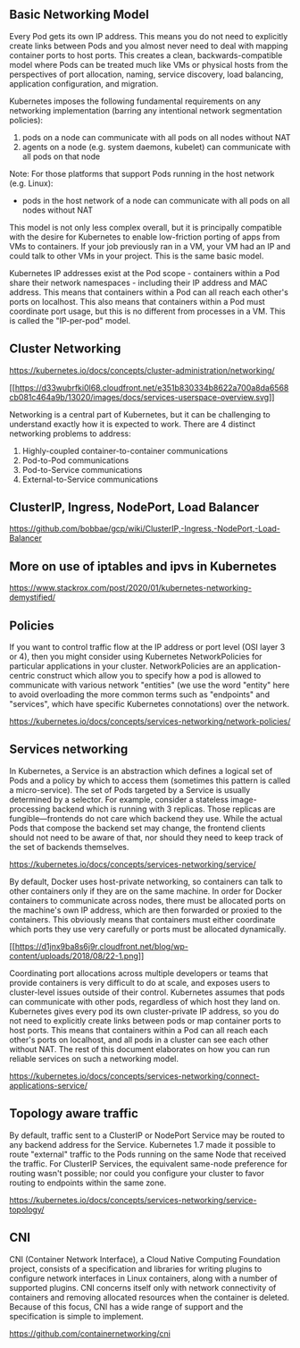 ## Basic Networking Model

Every Pod gets its own IP address. This means you do not need to explicitly create links between Pods and you almost never need to deal with mapping container ports to host ports. This creates a clean, backwards-compatible model where Pods can be treated much like VMs or physical hosts from the perspectives of port allocation, naming, service discovery, load balancing, application configuration, and migration.

Kubernetes imposes the following fundamental requirements on any networking implementation (barring any intentional network segmentation policies):

1. pods on a node can communicate with all pods on all nodes without NAT
2. agents on a node (e.g. system daemons, kubelet) can communicate with all pods on that node

Note: For those platforms that support Pods running in the host network (e.g. Linux):

* pods in the host network of a node can communicate with all pods on all nodes without NAT

This model is not only less complex overall, but it is principally compatible with the desire for Kubernetes to enable low-friction porting of apps from VMs to containers. If your job previously ran in a VM, your VM had an IP and could talk to other VMs in your project. This is the same basic model.

Kubernetes IP addresses exist at the Pod scope - containers within a Pod share their network namespaces - including their IP address and MAC address. This means that containers within a Pod can all reach each other's ports on localhost. This also means that containers within a Pod must coordinate port usage, but this is no different from processes in a VM. This is called the "IP-per-pod" model.

## Cluster Networking

https://kubernetes.io/docs/concepts/cluster-administration/networking/


[[https://d33wubrfki0l68.cloudfront.net/e351b830334b8622a700a8da6568cb081c464a9b/13020/images/docs/services-userspace-overview.svg]]

Networking is a central part of Kubernetes, but it can be challenging to understand exactly how it is expected to work. There are 4 distinct networking problems to address:

1. Highly-coupled container-to-container communications
2. Pod-to-Pod communications
3. Pod-to-Service communications
4. External-to-Service communications

## ClusterIP, Ingress, NodePort, Load Balancer

https://github.com/bobbae/gcp/wiki/ClusterIP,-Ingress,-NodePort,-Load-Balancer

## More on use of iptables and ipvs in Kubernetes

https://www.stackrox.com/post/2020/01/kubernetes-networking-demystified/



## Policies

If you want to control traffic flow at the IP address or port level (OSI layer 3 or 4), then you might consider using Kubernetes NetworkPolicies for particular applications in your cluster. NetworkPolicies are an application-centric construct which allow you to specify how a pod is allowed to communicate with various network "entities" (we use the word "entity" here to avoid overloading the more common terms such as "endpoints" and "services", which have specific Kubernetes connotations) over the network.

https://kubernetes.io/docs/concepts/services-networking/network-policies/

## Services networking

In Kubernetes, a Service is an abstraction which defines a logical set of Pods and a policy by which to access them (sometimes this pattern is called a micro-service). The set of Pods targeted by a Service is usually determined by a selector. For example, consider a stateless image-processing backend which is running with 3 replicas. Those replicas are fungible—frontends do not care which backend they use. While the actual Pods that compose the backend set may change, the frontend clients should not need to be aware of that, nor should they need to keep track of the set of backends themselves.

https://kubernetes.io/docs/concepts/services-networking/service/

By default, Docker uses host-private networking, so containers can talk to other containers only if they are on the same machine. In order for Docker containers to communicate across nodes, there must be allocated ports on the machine's own IP address, which are then forwarded or proxied to the containers. This obviously means that containers must either coordinate which ports they use very carefully or ports must be allocated dynamically.

[[https://d1jnx9ba8s6j9r.cloudfront.net/blog/wp-content/uploads/2018/08/22-1.png]]

Coordinating port allocations across multiple developers or teams that provide containers is very difficult to do at scale, and exposes users to cluster-level issues outside of their control. Kubernetes assumes that pods can communicate with other pods, regardless of which host they land on. Kubernetes gives every pod its own cluster-private IP address, so you do not need to explicitly create links between pods or map container ports to host ports. This means that containers within a Pod can all reach each other's ports on localhost, and all pods in a cluster can see each other without NAT. The rest of this document elaborates on how you can run reliable services on such a networking model.

https://kubernetes.io/docs/concepts/services-networking/connect-applications-service/

## Topology aware traffic

By default, traffic sent to a ClusterIP or NodePort Service may be routed to any backend address for the Service. Kubernetes 1.7 made it possible to route "external" traffic to the Pods running on the same Node that received the traffic. For ClusterIP Services, the equivalent same-node preference for routing wasn't possible; nor could you configure your cluster to favor routing to endpoints within the same zone.

https://kubernetes.io/docs/concepts/services-networking/service-topology/

## CNI

CNI (Container Network Interface), a Cloud Native Computing Foundation project, consists of a specification and libraries for writing plugins to configure network interfaces in Linux containers, along with a number of supported plugins. CNI concerns itself only with network connectivity of containers and removing allocated resources when the container is deleted. Because of this focus, CNI has a wide range of support and the specification is simple to implement.

https://github.com/containernetworking/cni
